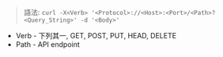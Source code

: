 

> 語法: `curl -X<Verb> '<Protocol>://<Host>:<Port>/<Path>?<Query_String>' -d '<Body>'`

- Verb - 下列其一, GET, POST, PUT, HEAD, DELETE
- Path - API endpoint

